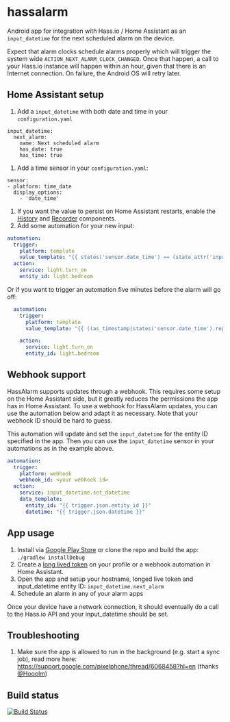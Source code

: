 # hassalarm
Android app for integration with Hass.io / Home Assistant as an `input_datetime` for the next scheduled alarm on the device.

Expect that alarm clocks schedule alarms properly which will trigger the system wide `ACTION_NEXT_ALARM_CLOCK_CHANGED`.
Once that happen, a call to your Hass.io instance will happen within an hour, given that there is an Internet connection. On failure, the Android OS will retry later.

## Home Assistant setup
1. Add a `input_datetime` with both date and time in your `configuration.yaml`
  ```
  input_datetime:
    next_alarm:
      name: Next scheduled alarm
      has_date: true
      has_time: true
  ```
1. Add a time sensor in your `configuration.yaml`:
  ```
  sensor:
  - platform: time_date
    display_options:
      - 'date_time'
  ```
1. If you want the value to persist on Home Assistant restarts, enable the [History](https://www.home-assistant.io/integrations/history/) and [Recorder](https://www.home-assistant.io/integrations/recorder) components.
1. Add some automation for your new input:
  ```yaml
  automation:
    trigger:
      platform: template
      value_template: "{{ states('sensor.date_time') == (state_attr('input_datetime.next_alarm', 'timestamp') | int | timestamp_custom('%Y-%m-%d, %H:%M', True)) }}"
    action:
      service: light.turn_on
      entity_id: light.bedroom
  ```

Or if you want to trigger an automation five minutes before the alarm will go off:
```yaml
  automation:
    trigger:
      platform: template
      value_template: "{{ ((as_timestamp(states('sensor.date_time').replace(',','')) | int) + 5*60) == (state_attr('input_datetime.next_alarm', 'timestamp') | int)  }}"

    action:
      service: light.turn_on
      entity_id: light.bedroom
```

## Webhook support
HassAlarm supports updates through a webhook. This requires some setup on the Home Assistant side, but it greatly reduces the permissions the app has in Home Assistant.
To use a webhook for HassAlarm updates, you can use the automation below and adapt it as necessary. Note that your webhook ID should be hard to guess.

This automation will update ànd set the `input_datetime` for the entity ID specified in the app. Then you can use the `input_datetime` sensor in your automations as in the example above.
```yaml
automation:
  trigger:
    platform: webhook
    webhook_id: <your webhook id>
  action:
    service: input_datetime.set_datetime
    data_template:
      entity_id: "{{ trigger.json.entity_id }}"
      datetime: "{{ trigger.json.datetime }}"
```

## App usage
1. Install via [Google Play Store](https://play.google.com/store/apps/details?id=com.fjun.hassalarm) or clone the repo and build the app: `./gradlew installDebug`
1. Create a [long lived token](https://www.home-assistant.io/docs/authentication/#your-account-profile) on your profile or a webhook automation in Home Assistant.
1. Open the app and setup your hostname, longed live token and input_datetime entity ID: `input_datetime.next_alarm`
1. Schedule an alarm in any of your alarm apps

Once your device have a network connection, it should eventually do a call to the Hass.io API and your input_datetime should be set.

## Troubleshooting
1. Make sure the app is allowed to run in the background (e.g. start a sync job), read more here: https://support.google.com/pixelphone/thread/6068458?hl=en (thanks [@Hooolm](https://github.com/Hooolm))

## Build status
[![Build Status](https://travis-ci.com/Johboh/hassalarm.svg?branch=master)](https://travis-ci.com/Johboh/hassalarm)
